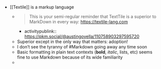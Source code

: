 - [[Textile]] is a markup language
	- > This is your semi-regular reminder that TextTile is a superior to MarkDown in every way: https://textile-lang.com
		- activitypublink:: https://pkm.social/@austingovella/110758903297595720
	- Superior except in the only way that matters: adoption!
	- I don’t see the tyranny of #Markdown going away any time soon
	- Basic formatting in plain text contexts (**bold**, _italic_, lists, etc) seems fine to use Markdown because of its wide familiarity
	-